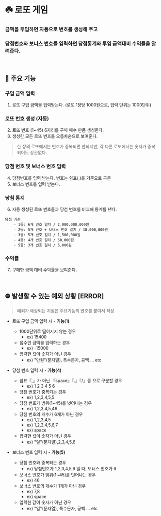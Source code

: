 # ☘️ 로또 게임
### 금액을 투입하면 자동으로 번호를 생성해 주고 
### 당첨번호와 보너스 번호를 입력하면 당첨통계와 투입 금액대비 수익률을 알려준다.
<br>

## 🚀 주요 기능
### 구입 금액 입력 
1. 로또 구입 금액을 입력받는다. (로또 1장당 1000원으로, 입력 단위는 1000단위) 
### 로또 번호 생성 (자동)
2. 로또 번호 (1~45) 6자리를 구매 매수 만큼 생성한다.
3. 생성한 모든 로또 번호를 오름차순으로 보여준다.
> 한 장의 로또에서는 번호가 중복되면 안되지만, 각 다른 로또에서는 숫자가 중복되어도 상관없다. 
### 당첨 번호 및 보너스 번호 입력
4. 당첨번호를 입력 받는다. 번호는 쉼표(,)를 기준으로 구분
5. 보너스 번호를 입력 받는다.
### 당첨 통계
6. 자동 생성된 로또 번호들과 당첨 번호를 비교해 통계를 낸다.
```
당첨 기준
    - 1등: 6개 번호 일치 / 2,000,000,000원
    - 2등: 5개 번호 + 보너스 번호 일치 / 30,000,000원
    - 3등: 5개 번호 일치 / 1,500,000원
    - 4등: 4개 번호 일치 / 50,000원
    - 5등: 3개 번호 일치 / 5,000원
```
### 수익률
7. 구매한 금액 대비 수익률을 보여준다.

<br>

## ⛔ 발생할 수 있는 예외 상황 [ERROR]
> 예외가 예상되는 지점은 주요기능의 번호를 붙여서 작성
* 로또 구입 금액 입력 시 - **기능(1)**
    + 1000단위로 떨어지지 않는 경우
        - ex) 15400 
    + 음수인 금액을 입력하는 경우
        - ex) -15000
    + 입력한 값이 숫자가 아닌 경우
        - ex) "만원"(문자열), 특수문자, 공백 ... etc

* 당첨 번호 입력 시 - **기능(4)**
    + 쉼표『,』가 아닌 『space』『.』『/』등 으로 구분할 경우
        - ex) 1 2 3 4 5 6
    + 당첨 번호가 중복되는 경우
        - ex) 1,2,3,4,5,5
    + 당첨 번호가 범위(1~45)를 벗어나는 경우
        - ex) 1,2,3,4,5,46
    + 당첨 번호의 개수가 6개가 아닌 경우
        - ex) 1,2,3,4,5 
        - ex) 1,2,3,4,5,6,7
        - ex) space 
    + 입력한 값이 숫자가 아닌 경우
        - ex) "일"(문자열),2,3,4,5,6    

* 보너스 번호 입력 시 - **기능(5)**
    + 당첨 번호와 중복되는 경우
        - ex) 당첨번호가 1,2,3,4,5,6 일 때, 보너스 번호가 6
    + 보너스 번호가 범위(1~45)를 벗어나는 경우
        - ex) 46
    + 보너스 번호의 개수가 1개가 아닌 경우
        - ex) 7,8
        - ex) space
    + 입력한 값이 숫자가 아닌 경우
        - ex) "일"(문자열), 특수문자, 공백 ... etc